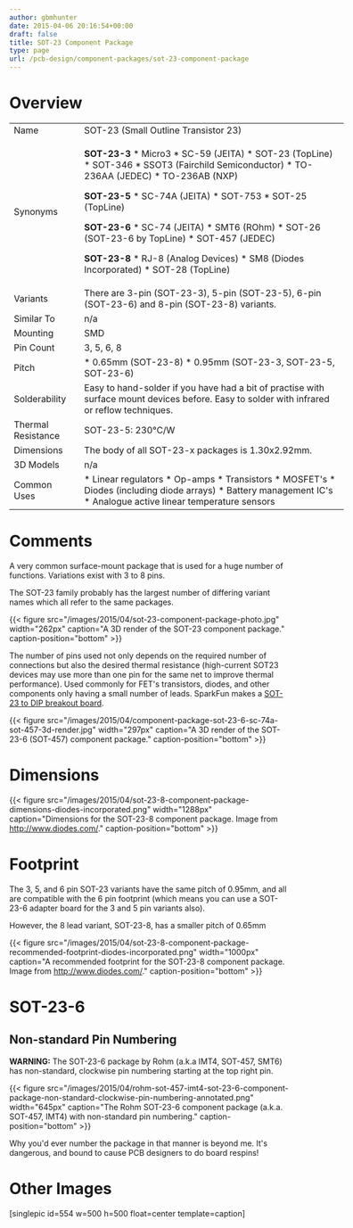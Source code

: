 ```yaml
---
author: gbmhunter
date: 2015-04-06 20:16:54+00:00
draft: false
title: SOT-23 Component Package
type: page
url: /pcb-design/component-packages/sot-23-component-package
---
```


# Overview

<table style="width: 600px;" ><tbody ><tr >
<td >Name
</td>
<td >SOT-23 (Small Outline Transistor 23)
</td></tr><tr >
<td >Synonyms
</td>
<td >

**SOT-23-3**  * Micro3  * SC-59 (JEITA)  * SOT-23 (TopLine)  * SOT-346  * SSOT3 (Fairchild Semiconductor)  * TO-236AA (JEDEC)  * TO-236AB (NXP)

**SOT-23-5**  * SC-74A (JEITA)  * SOT-753  * SOT-25 (TopLine)

**SOT-23-6**  * SC-74 (JEITA)  * SMT6 (ROhm)  * SOT-26 (SOT-23-6 by TopLine)  * SOT-457 (JEDEC)

**SOT-23-8**  * RJ-8 (Analog Devices)  * SM8 (Diodes Incorporated)  * SOT-28 (TopLine)
</td></tr><tr >
<td >Variants
</td>
<td >There are 3-pin (SOT-23-3), 5-pin (SOT-23-5), 6-pin (SOT-23-6) and 8-pin (SOT-23-8) variants.
</td></tr><tr >
<td >Similar To
</td>
<td >n/a
</td></tr><tr >
<td >Mounting
</td>
<td >SMD
</td></tr><tr >
<td >Pin Count
</td>
<td >3, 5, 6, 8
</td></tr><tr >
<td >Pitch
</td>
<td >  * 0.65mm (SOT-23-8)  * 0.95mm (SOT-23-3, SOT-23-5, SOT-23-6)
</td></tr><tr >
<td >Solderability
</td>
<td >Easy to hand-solder if you have had a bit of practise with surface mount devices before. Easy to solder with infrared or reflow techniques.
</td></tr><tr >
<td >Thermal Resistance
</td>
<td >SOT-23-5: 230°C/W
</td></tr><tr >
<td >Dimensions
</td>
<td >The body of all SOT-23-x packages is 1.30x2.92mm.
</td></tr><tr >
<td >3D Models
</td>
<td >n/a
</td></tr><tr >
<td >Common Uses
</td>
<td >  * Linear regulators  * Op-amps  * Transistors  * MOSFET's  * Diodes (including diode arrays)  * Battery management IC's  * Analogue active linear temperature sensors
</td></tr></tbody></table>

# Comments

A very common surface-mount package that is used for a huge number of functions. Variations exist with 3 to 8 pins.

The SOT-23 family probably has the largest number of differing variant names which all refer to the same packages.

{{< figure src="/images/2015/04/sot-23-component-package-photo.jpg" width="262px" caption="A 3D render of the SOT-23 component package." caption-position="bottom" >}}

The number of pins used not only depends on the required number of connections but also the desired thermal resistance (high-current SOT23 devices may use more than one pin for the same net to improve thermal performance). Used commonly for FET's transistors, diodes, and other components only having a small number of leads. SparkFun makes a [SOT-23 to DIP breakout board](http://www.sparkfun.com/products/717).

{{< figure src="/images/2015/04/component-package-sot-23-6-sc-74a-sot-457-3d-render.jpg" width="297px" caption="A 3D render of the SOT-23-6 (SOT-457) component package." caption-position="bottom" >}}

# Dimensions

{{< figure src="/images/2015/04/sot-23-8-component-package-dimensions-diodes-incorporated.png" width="1288px" caption="Dimensions for the SOT-23-8 component package. Image from http://www.diodes.com/." caption-position="bottom" >}}

# Footprint

The 3, 5, and 6 pin SOT-23 variants have the same pitch of 0.95mm, and all are compatible with the 6 pin footprint (which means you can use a SOT-23-6 adapter board for the 3 and 5 pin variants also).

However, the 8 lead variant, SOT-23-8, has a smaller pitch of 0.65mm

{{< figure src="/images/2015/04/sot-23-8-component-package-recommended-footprint-diodes-incorporated.png" width="1000px" caption="A recommended footprint for the SOT-23-8 component package. Image from http://www.diodes.com/." caption-position="bottom" >}}

# SOT-23-6

## Non-standard Pin Numbering

**WARNING:** The SOT-23-6 package by Rohm (a.k.a IMT4, SOT-457, SMT6) has non-standard, clockwise pin numbering starting at the top right pin.

{{< figure src="/images/2015/04/rohm-sot-457-imt4-sot-23-6-component-package-non-standard-clockwise-pin-numbering-annotated.png" width="645px" caption="The Rohm SOT-23-6 component package (a.k.a. SOT-457, IMT4) with non-standard pin numbering." caption-position="bottom" >}}

Why you'd ever number the package in that manner is beyond me. It's dangerous, and bound to cause PCB designers to do board respins!

# Other Images

[singlepic id=554 w=500 h=500 float=center template=caption]
